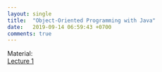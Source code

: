 ```yaml
---
layout: single
title:  "Object-Oriented Programming with Java"
date:   2019-09-14 06:59:43 +0700
comments: true
---
```


Material:  
[Lecture 1][lecture1]  

[lecture1]: /courses/oopjava/lecture1.pptx